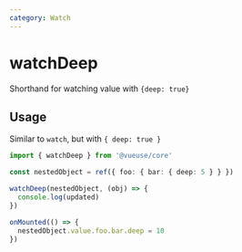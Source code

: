 ```yaml
---
category: Watch
---
```


# watchDeep

Shorthand for watching value with `{deep: true}`

## Usage

Similar to `watch`, but with `{ deep: true }`

```ts
import { watchDeep } from '@vueuse/core'

const nestedObject = ref({ foo: { bar: { deep: 5 } } })

watchDeep(nestedObject, (obj) => {
  console.log(updated)
})

onMounted(() => {
  nestedObject.value.foo.bar.deep = 10
})
```
